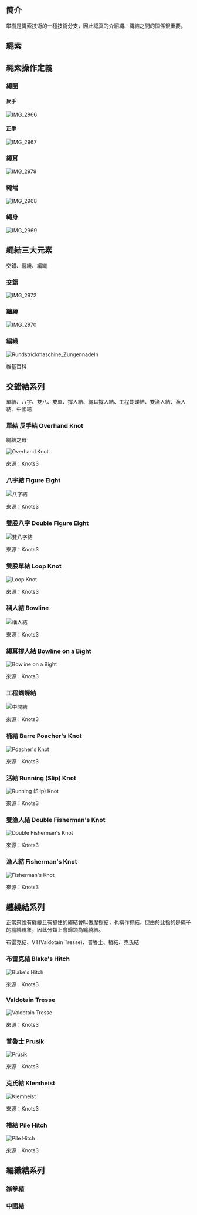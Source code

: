 ## 簡介
攀樹是繩索技術的一種技術分支，因此認真的介紹繩、繩結之間的關係很重要。

## 繩索

## 繩索操作定義

### 繩圈

#### 反手

![IMG_2966](https://i.imgur.com/0f25uLV.jpg)

#### 正手

![IMG_2967](https://i.imgur.com/QJgkGTF.jpg)

### 繩耳

![IMG_2979](https://i.imgur.com/UXORx7T.jpg)

### 繩端

![IMG_2968](https://i.imgur.com/399L859.jpg)

### 繩身

![IMG_2969](https://i.imgur.com/Lx1eVLx.jpg)

## 繩結三大元素

交錯、纏繞、編織

### 交錯

![IMG_2972](https://i.imgur.com/sI11CfZ.jpg)

### 纏繞

![IMG_2970](https://i.imgur.com/1SzEfw4.jpg)

### 編織

![Rundstrickmaschine_Zungennadeln](https://i.imgur.com/T4EOZJW.jpg)

維基百科


## 交錯結系列

單結、八字、雙八、雙單、撐人結、繩耳撐人結、工程蝴蝶結、雙漁人結、漁人結、中國結
### 單結 反手結 Overhand Knot

繩結之母

![Overhand Knot](http://knots3d.com/knots/images/overhand.png)

來源：Knots3

### 八字結 Figure Eight

![八字結](http://knots3d.com/knots/images/figureeight.png)

來源：Knots3

### 雙股八字 Double Figure Eight

![雙八字結](http://knots3d.com/knots/images/doublefigureeight.png)

來源：Knots3

### 雙股單結 Loop Knot

![Loop Knot](http://knots3d.com/knots/images/loopknot.png)

來源：Knots3

### 稱人結 Bowline

![稱人結](http://knots3d.com/knots/images/bowline.png)

來源：Knots3

### 繩耳撐人結 Bowline on a Bight

![Bowline on a Bight](http://knots3d.com/knots/images/bowlineonabight.png)

來源：Knots3

### 工程蝴蝶結

![中間結](http://knots3d.com/knots/images/alpinebutterfly.png)

來源：Knots3

### 桶結 Barre Poacher's Knot

![Poacher's Knot](http://knots3d.com/knots/images/poachersknot.png)

來源：Knots3

### 活結 Running (Slip) Knot

![Running (Slip) Knot](http://knots3d.com/knots/images/slipknot.png)

來源：Knots3

### 雙漁人結 Double Fisherman's Knot

![Double Fisherman's Knot](http://knots3d.com/knots/images/doublefishermans.png)

來源：Knots3

### 漁人結 Fisherman's Knot

![Fisherman's Knot](http://knots3d.com/knots/images/fishermansknot.png)

來源：Knots3


## 纏繞結系列
正常來說有纏繞且有抓住的繩結會叫做摩擦結，也稱作抓結，但由於此指的是繩子的纏繞現象，因此分類上會歸類為纏繞結。

布雷克結、VT(Valdotain Tresse)、普魯士、樁結、克氏結

### 布雷克結 Blake's Hitch

![Blake's Hitch](http://knots3d.com/knots/images/blakes.png)

來源：Knots3

### Valdotain Tresse

![Valdotain Tresse](http://knots3d.com/knots/images/valdotain.png)

來源：Knots3

### 普魯士 Prusik

![Prusik](http://knots3d.com/knots/images/prusik.png)

來源：Knots3

### 克氏結 Klemheist

![Klemheist](http://knots3d.com/knots/images/klemheist.png)

來源：Knots3

### 樁結 Pile Hitch

![Pile Hitch](http://knots3d.com/knots/images/pile.png)

來源：Knots3

## 編織結系列

### 猴拳結

### 中國結
